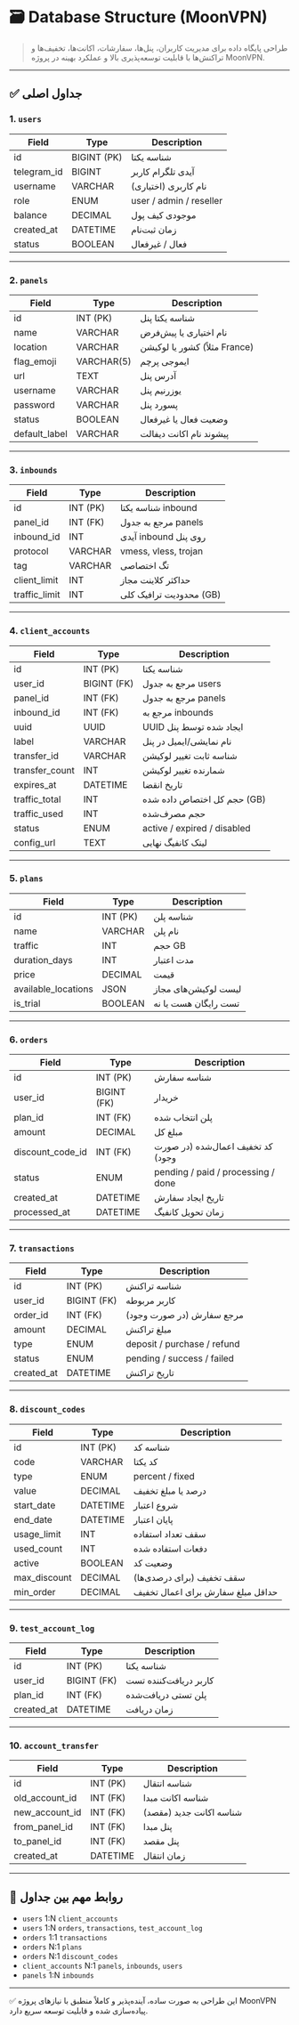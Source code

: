 # 🗃️ Database Structure (MoonVPN)

> طراحی پایگاه داده برای مدیریت کاربران، پنل‌ها، سفارشات، اکانت‌ها، تخفیف‌ها و تراکنش‌ها با قابلیت توسعه‌پذیری بالا و عملکرد بهینه در پروژه MoonVPN.

---

## ✅ جداول اصلی

### 1. `users`
| Field         | Type         | Description                       |
|---------------|--------------|-----------------------------------|
| id            | BIGINT (PK)  | شناسه یکتا                       |
| telegram_id   | BIGINT       | آیدی تلگرام کاربر                |
| username      | VARCHAR      | نام کاربری (اختیاری)            |
| role          | ENUM         | user / admin / reseller          |
| balance       | DECIMAL      | موجودی کیف پول                  |
| created_at    | DATETIME     | زمان ثبت‌نام                     |
| status        | BOOLEAN      | فعال / غیرفعال                  |

---

### 2. `panels`
| Field       | Type         | Description                       |
|-------------|--------------|-----------------------------------|
| id          | INT (PK)     | شناسه یکتا پنل                   |
| name        | VARCHAR      | نام اختیاری یا پیش‌فرض           |
| location    | VARCHAR      | کشور یا لوکیشن (مثلاً France)   |
| flag_emoji  | VARCHAR(5)   | ایموجی پرچم                      |
| url         | TEXT         | آدرس پنل                         |
| username    | VARCHAR      | یوزرنیم پنل                      |
| password    | VARCHAR      | پسورد پنل                        |
| status      | BOOLEAN      | وضعیت فعال یا غیرفعال            |
| default_label | VARCHAR    | پیشوند نام اکانت دیفالت         |

---

### 3. `inbounds`
| Field       | Type         | Description                       |
|-------------|--------------|-----------------------------------|
| id          | INT (PK)     | شناسه یکتا inbound               |
| panel_id    | INT (FK)     | مرجع به جدول panels              |
| inbound_id  | INT          | آیدی inbound روی پنل             |
| protocol    | VARCHAR      | vmess, vless, trojan              |
| tag         | VARCHAR      | تگ اختصاصی                      |
| client_limit| INT          | حداکثر کلاینت مجاز              |
| traffic_limit | INT        | محدودیت ترافیک کلی (GB)         |

---

### 4. `client_accounts`
| Field         | Type         | Description                           |
|---------------|--------------|---------------------------------------|
| id            | INT (PK)     | شناسه یکتا                            |
| user_id       | BIGINT (FK)  | مرجع به جدول users                   |
| panel_id      | INT (FK)     | مرجع به جدول panels                  |
| inbound_id    | INT (FK)     | مرجع به inbounds                     |
| uuid          | UUID         | UUID ایجاد شده توسط پنل             |
| label         | VARCHAR      | نام نمایشی/ایمیل در پنل              |
| transfer_id   | VARCHAR      | شناسه ثابت تغییر لوکیشن             |
| transfer_count| INT          | شمارنده تغییر لوکیشن                |
| expires_at    | DATETIME     | تاریخ انقضا                          |
| traffic_total | INT          | حجم کل اختصاص داده شده (GB)         |
| traffic_used  | INT          | حجم مصرف‌شده                         |
| status        | ENUM         | active / expired / disabled          |
| config_url    | TEXT         | لینک کانفیگ نهایی                    |

---

### 5. `plans`
| Field         | Type         | Description                     |
|---------------|--------------|---------------------------------|
| id            | INT (PK)     | شناسه پلن                      |
| name          | VARCHAR      | نام پلن                        |
| traffic       | INT          | حجم GB                         |
| duration_days | INT          | مدت اعتبار                     |
| price         | DECIMAL      | قیمت                           |
| available_locations | JSON   | لیست لوکیشن‌های مجاز          |
| is_trial      | BOOLEAN      | تست رایگان هست یا نه          |

---

### 6. `orders`
| Field         | Type         | Description                             |
|---------------|--------------|-----------------------------------------|
| id            | INT (PK)     | شناسه سفارش                            |
| user_id       | BIGINT (FK)  | خریدار                                 |
| plan_id       | INT (FK)     | پلن انتخاب شده                        |
| amount        | DECIMAL      | مبلغ کل                                |
| discount_code_id | INT (FK)  | کد تخفیف اعمال‌شده (در صورت وجود)     |
| status        | ENUM         | pending / paid / processing / done     |
| created_at    | DATETIME     | تاریخ ایجاد سفارش                      |
| processed_at  | DATETIME     | زمان تحویل کانفیگ                      |

---

### 7. `transactions`
| Field       | Type         | Description                     |
|-------------|--------------|---------------------------------|
| id          | INT (PK)     | شناسه تراکنش                   |
| user_id     | BIGINT (FK)  | کاربر مربوطه                   |
| order_id    | INT (FK)     | مرجع سفارش (در صورت وجود)     |
| amount      | DECIMAL      | مبلغ تراکنش                    |
| type        | ENUM         | deposit / purchase / refund     |
| status      | ENUM         | pending / success / failed      |
| created_at  | DATETIME     | تاریخ تراکنش                   |

---

### 8. `discount_codes`
| Field         | Type         | Description                             |
|---------------|--------------|-----------------------------------------|
| id            | INT (PK)     | شناسه کد                               |
| code          | VARCHAR      | کد یکتا                                |
| type          | ENUM         | percent / fixed                        |
| value         | DECIMAL      | درصد یا مبلغ تخفیف                    |
| start_date    | DATETIME     | شروع اعتبار                           |
| end_date      | DATETIME     | پایان اعتبار                          |
| usage_limit   | INT          | سقف تعداد استفاده                     |
| used_count    | INT          | دفعات استفاده شده                     |
| active        | BOOLEAN      | وضعیت کد                              |
| max_discount  | DECIMAL      | سقف تخفیف (برای درصدی‌ها)            |
| min_order     | DECIMAL      | حداقل مبلغ سفارش برای اعمال تخفیف    |

---

### 9. `test_account_log`
| Field         | Type         | Description                     |
|---------------|--------------|---------------------------------|
| id            | INT (PK)     | شناسه یکتا                     |
| user_id       | BIGINT (FK)  | کاربر دریافت‌کننده تست       |
| plan_id       | INT (FK)     | پلن تستی دریافت‌شده          |
| created_at    | DATETIME     | زمان دریافت                    |

---

### 10. `account_transfer`
| Field            | Type         | Description                      |
|------------------|--------------|----------------------------------|
| id               | INT (PK)     | شناسه انتقال                    |
| old_account_id   | INT (FK)     | شناسه اکانت مبدا                |
| new_account_id   | INT (FK)     | شناسه اکانت جدید (مقصد)         |
| from_panel_id    | INT (FK)     | پنل مبدا                         |
| to_panel_id      | INT (FK)     | پنل مقصد                         |
| created_at       | DATETIME     | زمان انتقال                      |

---

## 🔗 روابط مهم بین جداول

- `users` 1:N `client_accounts`
- `users` 1:N `orders`, `transactions`, `test_account_log`
- `orders` 1:1 `transactions`
- `orders` N:1 `plans`
- `orders` N:1 `discount_codes`
- `client_accounts` N:1 `panels`, `inbounds`, `users`
- `panels` 1:N `inbounds`

---

✅ این طراحی به صورت ساده، آینده‌پذیر و کاملاً منطبق با نیازهای پروژه MoonVPN پیاده‌سازی شده و قابلیت توسعه سریع دارد.

